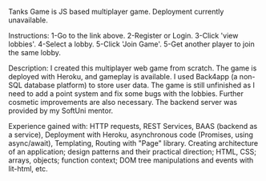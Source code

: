 Tanks Game is JS based multiplayer game. Deployment currently unavailable.

Instructions: 1-Go to the link above. 2-Register or Login. 3-Click 'view lobbies'. 4-Select a lobby. 5-Click 'Join Game'. 5-Get another player to join the same lobby.

Description: I created this multiplayer web game from scratch. The game is deployed with Heroku, and gameplay is available. I used Back4app (a non-SQL database platform) to store user data. The game is still unfinished as I need to add a point system and fix some bugs with the lobbies. Further cosmetic improvements are also necessary. The backend server was provided by my SoftUni mentor.

Experience gained with: HTTP requests, REST Services, BAAS (backend as a service), Deployment with Heroku, asynchronous code (Promises, using async/await), Templating, Routing with "Page" library. Creating architecture of an application; design patterns and their practical direction; HTML, CSS; arrays, objects; function context; DOM tree manipulations and events with lit-html, etc.

